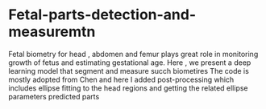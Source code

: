 # Fetal-parts-detection-and-measuremtn
Fetal biometry for head , abdomen and femur plays great role in monitoring growth of fetus and estimating gestational age.  Here , we present a deep learning model that segment and measure succh biometires
The code is mostly adopted from Chen and here I added post-processing which includes ellipse fitting to the head regions and getting the related ellipse parameters predicted parts 
